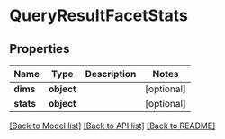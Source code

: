 # QueryResultFacetStats

## Properties
Name | Type | Description | Notes
------------ | ------------- | ------------- | -------------
**dims** | **object** |  | [optional] 
**stats** | **object** |  | [optional] 

[[Back to Model list]](../README.md#documentation-for-models) [[Back to API list]](../README.md#documentation-for-api-endpoints) [[Back to README]](../README.md)


